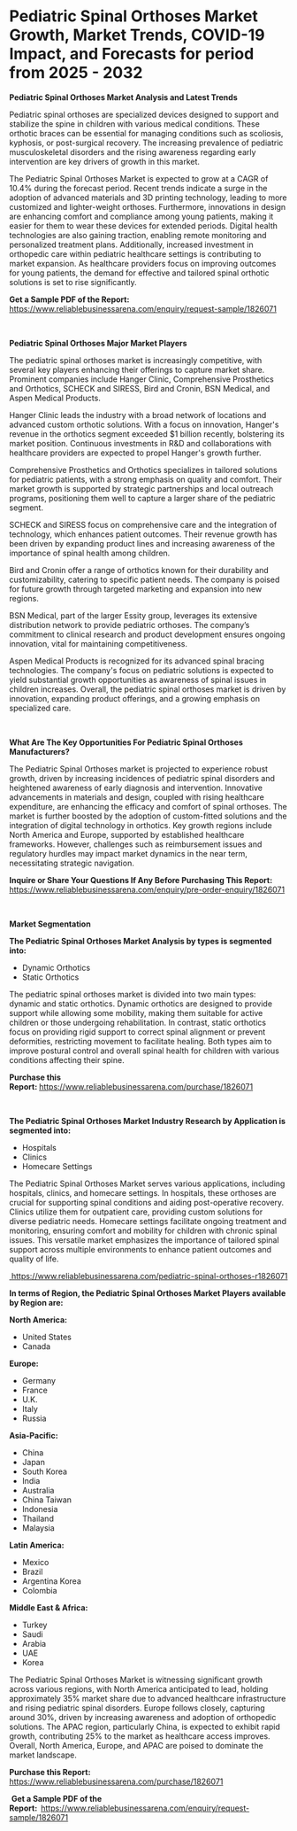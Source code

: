 <p><h1>Pediatric Spinal Orthoses Market Growth, Market Trends, COVID-19 Impact, and Forecasts for period from 2025 - 2032</h1></p><p><strong>Pediatric Spinal Orthoses Market Analysis and Latest Trends</strong></p>
<p><p>Pediatric spinal orthoses are specialized devices designed to support and stabilize the spine in children with various medical conditions. These orthotic braces can be essential for managing conditions such as scoliosis, kyphosis, or post-surgical recovery. The increasing prevalence of pediatric musculoskeletal disorders and the rising awareness regarding early intervention are key drivers of growth in this market.</p><p>The Pediatric Spinal Orthoses Market is expected to grow at a CAGR of 10.4% during the forecast period. Recent trends indicate a surge in the adoption of advanced materials and 3D printing technology, leading to more customized and lighter-weight orthoses. Furthermore, innovations in design are enhancing comfort and compliance among young patients, making it easier for them to wear these devices for extended periods. Digital health technologies are also gaining traction, enabling remote monitoring and personalized treatment plans. Additionally, increased investment in orthopedic care within pediatric healthcare settings is contributing to market expansion. As healthcare providers focus on improving outcomes for young patients, the demand for effective and tailored spinal orthotic solutions is set to rise significantly.</p></p>
<p><strong>Get a Sample PDF of the Report:&nbsp;</strong> <a href="https://www.reliablebusinessarena.com/enquiry/request-sample/1826071?utm_campaign=3042&utm_medium=2&utm_source=Github&utm_content=ia&utm_term=14042025&utm_id=pediatric-spinal-orthoses">https://www.reliablebusinessarena.com/enquiry/request-sample/1826071</a></p>
<p>&nbsp;</p>
<p><strong>Pediatric Spinal Orthoses Major Market Players</strong></p>
<p><p>The pediatric spinal orthoses market is increasingly competitive, with several key players enhancing their offerings to capture market share. Prominent companies include Hanger Clinic, Comprehensive Prosthetics and Orthotics, SCHECK and SIRESS, Bird and Cronin, BSN Medical, and Aspen Medical Products.</p><p>Hanger Clinic leads the industry with a broad network of locations and advanced custom orthotic solutions. With a focus on innovation, Hanger's revenue in the orthotics segment exceeded $1 billion recently, bolstering its market position. Continuous investments in R&D and collaborations with healthcare providers are expected to propel Hanger's growth further.</p><p>Comprehensive Prosthetics and Orthotics specializes in tailored solutions for pediatric patients, with a strong emphasis on quality and comfort. Their market growth is supported by strategic partnerships and local outreach programs, positioning them well to capture a larger share of the pediatric segment.</p><p>SCHECK and SIRESS focus on comprehensive care and the integration of technology, which enhances patient outcomes. Their revenue growth has been driven by expanding product lines and increasing awareness of the importance of spinal health among children. </p><p>Bird and Cronin offer a range of orthotics known for their durability and customizability, catering to specific patient needs. The company is poised for future growth through targeted marketing and expansion into new regions.</p><p>BSN Medical, part of the larger Essity group, leverages its extensive distribution network to provide pediatric orthoses. The company’s commitment to clinical research and product development ensures ongoing innovation, vital for maintaining competitiveness.</p><p>Aspen Medical Products is recognized for its advanced spinal bracing technologies. The company's focus on pediatric solutions is expected to yield substantial growth opportunities as awareness of spinal issues in children increases. Overall, the pediatric spinal orthoses market is driven by innovation, expanding product offerings, and a growing emphasis on specialized care.</p></p>
<p>&nbsp;</p>
<p><strong>What Are The Key Opportunities For Pediatric Spinal Orthoses Manufacturers?</strong></p>
<p><p>The Pediatric Spinal Orthoses market is projected to experience robust growth, driven by increasing incidences of pediatric spinal disorders and heightened awareness of early diagnosis and intervention. Innovative advancements in materials and design, coupled with rising healthcare expenditure, are enhancing the efficacy and comfort of spinal orthoses. The market is further boosted by the adoption of custom-fitted solutions and the integration of digital technology in orthotics. Key growth regions include North America and Europe, supported by established healthcare frameworks. However, challenges such as reimbursement issues and regulatory hurdles may impact market dynamics in the near term, necessitating strategic navigation.</p></p>
<p><strong>Inquire or Share Your Questions If Any Before Purchasing This Report:</strong> <a href="https://www.reliablebusinessarena.com/enquiry/pre-order-enquiry/1826071?utm_campaign=3042&utm_medium=2&utm_source=Github&utm_content=ia&utm_term=14042025&utm_id=pediatric-spinal-orthoses">https://www.reliablebusinessarena.com/enquiry/pre-order-enquiry/1826071</a></p>
<p>&nbsp;</p>
<p><strong>Market Segmentation</strong></p>
<p><strong>The Pediatric Spinal Orthoses Market Analysis by types is segmented into:</strong></p>
<p><ul><li>Dynamic Orthotics</li><li>Static Orthotics</li></ul></p>
<p><p>The pediatric spinal orthoses market is divided into two main types: dynamic and static orthotics. Dynamic orthotics are designed to provide support while allowing some mobility, making them suitable for active children or those undergoing rehabilitation. In contrast, static orthotics focus on providing rigid support to correct spinal alignment or prevent deformities, restricting movement to facilitate healing. Both types aim to improve postural control and overall spinal health for children with various conditions affecting their spine.</p></p>
<p><strong>Purchase this Report:&nbsp;</strong><a href="https://www.reliablebusinessarena.com/purchase/1826071?utm_campaign=3042&utm_medium=2&utm_source=Github&utm_content=ia&utm_term=14042025&utm_id=pediatric-spinal-orthoses">https://www.reliablebusinessarena.com/purchase/1826071</a></p>
<p>&nbsp;</p>
<p><strong>The Pediatric Spinal Orthoses Market Industry Research by Application is segmented into:</strong></p>
<p><ul><li>Hospitals</li><li>Clinics</li><li>Homecare Settings</li></ul></p>
<p><p>The Pediatric Spinal Orthoses Market serves various applications, including hospitals, clinics, and homecare settings. In hospitals, these orthoses are crucial for supporting spinal conditions and aiding post-operative recovery. Clinics utilize them for outpatient care, providing custom solutions for diverse pediatric needs. Homecare settings facilitate ongoing treatment and monitoring, ensuring comfort and mobility for children with chronic spinal issues. This versatile market emphasizes the importance of tailored spinal support across multiple environments to enhance patient outcomes and quality of life.</p></p>
<p><a href="https://www.reliablebusinessarena.com/pediatric-spinal-orthoses-r1826071?utm_campaign=3042&utm_medium=2&utm_source=Github&utm_content=ia&utm_term=14042025&utm_id=pediatric-spinal-orthoses">&nbsp;https://www.reliablebusinessarena.com/pediatric-spinal-orthoses-r1826071</a></p>
<p><strong>In terms of Region, the Pediatric Spinal Orthoses Market Players available by Region are:</strong></p>
<p>
    <p> <strong> North America: </strong>
        <ul>
            <li>United States</li>
            <li>Canada</li>
        </ul>
        </p> 
    <p> <strong> Europe: </strong>
        <ul>
            <li>Germany</li>
            <li>France</li>
            <li>U.K.</li>
            <li>Italy</li>
            <li>Russia</li>
        </ul>
        </p> 
    <p> <strong> Asia-Pacific: </strong>
        <ul>
            <li>China</li>
            <li>Japan</li>
            <li>South Korea</li>
            <li>India</li>
            <li>Australia</li>
            <li>China Taiwan</li>
            <li>Indonesia</li>
            <li>Thailand</li>
            <li>Malaysia</li>
        </ul>
        </p> 
    <p> <strong> Latin America: </strong>
        <ul>
            <li>Mexico</li>
            <li>Brazil</li>
            <li>Argentina Korea</li>
            <li>Colombia</li>
        </ul>
        </p> 
    <p> <strong> Middle East & Africa: </strong>
        <ul>
            <li>Turkey</li>
            <li>Saudi</li>
            <li>Arabia</li>
            <li>UAE</li>
            <li>Korea</li>
        </ul>
    </p>
    </p>
<p><p>The Pediatric Spinal Orthoses Market is witnessing significant growth across various regions, with North America anticipated to lead, holding approximately 35% market share due to advanced healthcare infrastructure and rising pediatric spinal disorders. Europe follows closely, capturing around 30%, driven by increasing awareness and adoption of orthopedic solutions. The APAC region, particularly China, is expected to exhibit rapid growth, contributing 25% to the market as healthcare access improves. Overall, North America, Europe, and APAC are poised to dominate the market landscape.</p></p>
<p><strong>Purchase this Report: </strong><a href="https://www.reliablebusinessarena.com/purchase/1826071?utm_campaign=3042&utm_medium=2&utm_source=Github&utm_content=ia&utm_term=14042025&utm_id=pediatric-spinal-orthoses">https://www.reliablebusinessarena.com/purchase/1826071</a></p>
<p>&nbsp;<strong>Get a Sample PDF of the Report:&nbsp;&nbsp;</strong><a href="https://www.reliablebusinessarena.com/enquiry/request-sample/1826071?utm_campaign=3042&utm_medium=2&utm_source=Github&utm_content=ia&utm_term=14042025&utm_id=pediatric-spinal-orthoses">https://www.reliablebusinessarena.com/enquiry/request-sample/1826071</a></p>
<p><strong></strong></p>
<p><p></p><p></p><p></p></p>